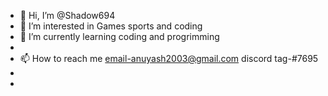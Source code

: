 - 👋 Hi, I’m @Shadow694
- 👀 I’m interested in Games sports and coding
- 🌱 I’m currently learning coding and progrimming
-
- 📫 How to reach me email-anuyash2003@gmail.com discord tag-#7695
-
-

<!---

--->

